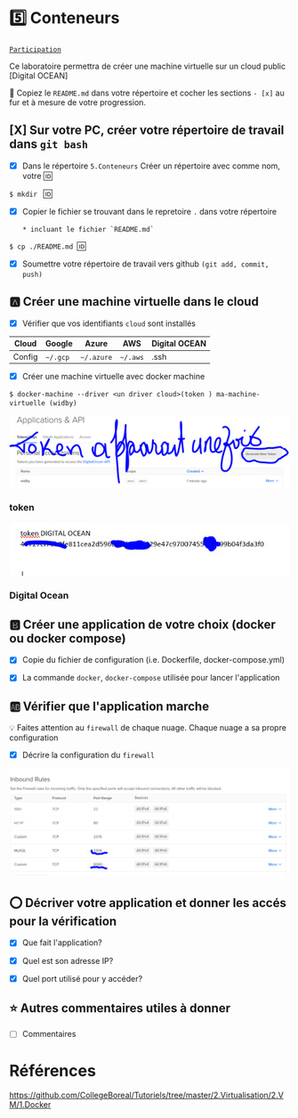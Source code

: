 # :five: Conteneurs

[`Participation`](.scripts/Participation.md)

Ce laboratoire permettra de créer une machine virtuelle sur un cloud public [Digital OCEAN]

:closed_book: Copiez le `README.md` dans votre répertoire et cocher les sections `- [x]` au fur et à mesure de votre progression.

## [X] Sur votre PC, créer votre répertoire de travail dans `git bash`

- [X] Dans le répertoire `5.Conteneurs` Créer un répertoire avec comme nom, votre :id:

`$ mkdir ` :id:

- [x] Copier le fichier se trouvant dans le repretoire `.` dans votre répertoire

      * incluant le fichier `README.md` 


`$ cp ./README.md `:id:` `

- [X] Soumettre votre répertoire de travail vers github `(git add, commit, push)` 

## :a: Créer une machine virtuelle dans le cloud

- [X] Vérifier que vos identifiants `cloud` sont installés

| Cloud  |  Google  | Azure       | AWS      |  Digital OCEAN |
|--------|----------|-------------|----------|---------       |
| Config | `~/.gcp` | `~/.azure`  | `~/.aws` |        .ssh    |

- [X] Créer une machine virtuelle avec docker machine

```
$ docker-machine --driver <un driver cloud>(token ) ma-machine-virtuelle (widby)
```

![image](ocean1.PNG)

### token
![image](ocean11.PNG)

### Digital Ocean
## :b: Créer une application de votre choix (docker ou docker compose)

- [X] Copie du fichier de configuration (i.e. Dockerfile, docker-compose.yml)

- [X] La commande `docker`, `docker-compose` utilisée pour lancer l'application

## :ab: Vérifier que l'application marche

:bulb: Faites attention au `firewall` de chaque nuage. Chaque nuage a sa propre configuration

- [X] Décrire la configuration du `firewall`

![image](ocean44.PNG)

## :o: Décriver votre application et donner les accés pour la vérification 

- [X] Que fait l'application?

- [x] Quel est son adresse IP?

- [X] Quel port utilisé pour y accéder?

## :star: Autres commentaires utiles à donner

- [ ] Commentaires


# Références

https://github.com/CollegeBoreal/Tutoriels/tree/master/2.Virtualisation/2.VM/1.Docker
